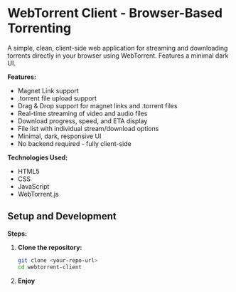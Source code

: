 # WebTorrent Client - Browser-Based Torrenting

A simple, clean, client-side web application for streaming and downloading torrents directly in your browser using WebTorrent. Features a minimal dark UI.

**Features:**

*   Magnet Link support
*   .torrent file upload support
*   Drag & Drop support for magnet links and .torrent files
*   Real-time streaming of video and audio files
*   Download progress, speed, and ETA display
*   File list with individual stream/download options
*   Minimal, dark, responsive UI
*   No backend required - fully client-side

**Technologies Used:**

*   HTML5
*   CSS
*   JavaScript
*   WebTorrent.js

## Setup and Development


**Steps:**

1.  **Clone the repository:**
    ```bash
    git clone <your-repo-url>
    cd webtorrent-client
    ```
2. **Enjoy**
